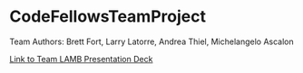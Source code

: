 # CodeFellowsTeamProject
Team Authors: Brett Fort, Larry Latorre, Andrea Thiel, Michelangelo Ascalon

[Link to Team LAMB Presentation Deck](https://docs.google.com/presentation/d/1JXB5XX7Y00kMK1MGakeJeN2QJo5zWixYxuadhYulzU0/edit#slide=id.g2accd1c413_3_31)
